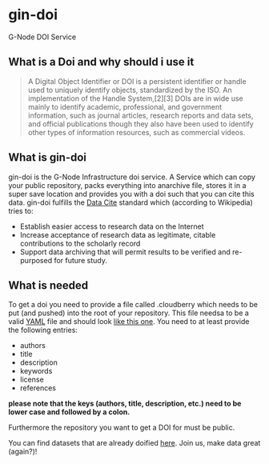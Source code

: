# gin-doi
G-Node DOI Service

## What is a Doi and why should i use it
> A Digital Object Identifier or DOI is a persistent identifier or handle used to uniquely identify objects, standardized by the ISO. An implementation of the Handle System,[2][3] DOIs are in wide use mainly to identify academic, professional, and government information, such as journal articles, research reports and data sets, and official publications though they also have been used to identify other types of information resources, such as commercial videos.

## What is gin-doi
gin-doi is the G-Node Infrastructure doi service. A Service which can copy your public repository, packs everything into anarchive file, stores it in a super save location and provides you with a doi such that you can cite this data. 
gin-doi fulfills the [Data Cite](https://www.datacite.org/) standard which (according to Wikipedia) tries to:
* Establish easier access to research data on the Internet
* Increase acceptance of research data as legitimate, citable contributions to the scholarly record
* Support data archiving that will permit results to be verified and re-purposed for future study.

## What is needed
To get a doi you need to provide a file called .cloudberry which needs to be put (and pushed) into the root of your repository.
This file needsa to be a valid [YAML](https://en.wikipedia.org/wiki/YAML) file and should look  [like this one](https://github.com/cgars/gin-doi/blob/master/tmpl/example_cloudberry.yml).
You need to at least provide the following entries:
* authors
* title
* description
* keywords
* license
* references

**please note that the keys (authors, title, description, etc.) need to be lower case and followed by a colon.**

Furthermore the repository you want to get a DOI for must be public.

You can find datasets that are already doified [here](http://doid.gin.g-node.de). Join us, make data great (again?)! 
